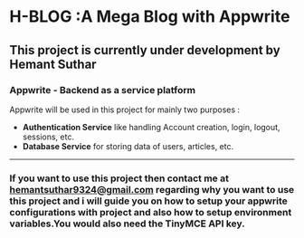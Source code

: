 # H-BLOG :A Mega Blog with Appwrite

## This project is currently under development by Hemant Suthar

### Appwrite - Backend as a service platform

Appwrite will be used in this project for mainly two purposes : 
 - **Authentication Service** like handling Account creation, login, logout, sessions, etc.
 - **Database Service** for storing data of users, articles, etc.
 
***
 ### If you want to use this project then contact me at hemantsuthar9324@gmail.com regarding why you want to use this project and i will guide you on how to setup your appwrite configurations with project and also how to setup environment variables.You would also need the TinyMCE API key.